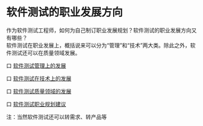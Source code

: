 
# 软件测试的职业发展方向

作为软件测试工程师，如何为自己制订职业发展规划？软件测试的职业发展方向又有哪些？   
软件测试在职业发展上，概括说来可以分为“管理”和“技术”两大类。除此之外，软件测试还可以在质量领域发展。

口  [软件测试管理上的发展](books/软件测试管理上的发展.md)

口  [软件测试在技术上的发展](books/软件测试在技术上的发展.md)

口  [软件测试质量领域的发展](books/软件测试质量领域的发展.md)

口  [软件测试职业规划建议](books/软件测试工程师的职业规划建议1.md)

注：当然软件测试还可以转需求、转产品等


